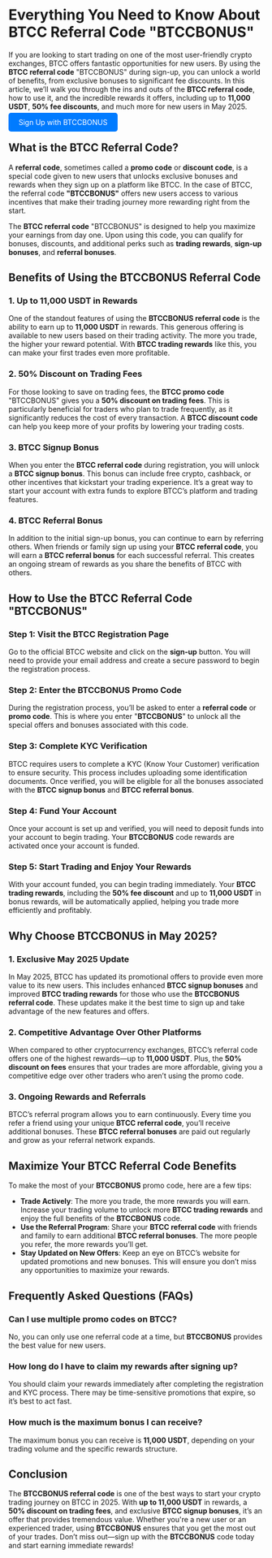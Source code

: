 
        
<h1>Everything You Need to Know About BTCC Referral Code "BTCCBONUS"</h1>
            <p>If you are looking to start trading on one of the most user-friendly crypto exchanges, BTCC offers fantastic opportunities for new users. By using the <strong>BTCC referral code</strong> "BTCCBONUS" during sign-up, you can unlock a world of benefits, from exclusive bonuses to significant fee discounts. In this article, we’ll walk you through the ins and outs of the <strong>BTCC referral code</strong>, how to use it, and the incredible rewards it offers, including up to <strong>11,000 USDT</strong>, <strong>50% fee discounts</strong>, and much more for new users in May 2025.</p>
      </header>
<p><a href="https://partner.btcc.com/us/c/BTCCBONUS/9303" target="_blank" style="color: white; background-color: #007bff; padding: 10px 20px; text-decoration: none; border-radius: 5px;">Sign Up with BTCCBONUS</a></p>
  <section>
            <h2>What is the BTCC Referral Code?</h2>
            <p>A <strong>referral code</strong>, sometimes called a <strong>promo code</strong> or <strong>discount code</strong>, is a special code given to new users that unlocks exclusive bonuses and rewards when they sign up on a platform like BTCC. In the case of BTCC, the referral code <strong>"BTCCBONUS"</strong> offers new users access to various incentives that make their trading journey more rewarding right from the start.</p>
            <p>The <strong>BTCC referral code</strong> "BTCCBONUS" is designed to help you maximize your earnings from day one. Upon using this code, you can qualify for bonuses, discounts, and additional perks such as <strong>trading rewards</strong>, <strong>sign-up bonuses</strong>, and <strong>referral bonuses</strong>.</p>
        </section>

  <section>
            <h2>Benefits of Using the BTCCBONUS Referral Code</h2>
            
  <h3>1. Up to 11,000 USDT in Rewards</h3>
            <p>One of the standout features of using the <strong>BTCCBONUS referral code</strong> is the ability to earn up to <strong>11,000 USDT</strong> in rewards. This generous offering is available to new users based on their trading activity. The more you trade, the higher your reward potential. With <strong>BTCC trading rewards</strong> like this, you can make your first trades even more profitable.</p>

  <h3>2. 50% Discount on Trading Fees</h3>
            <p>For those looking to save on trading fees, the <strong>BTCC promo code</strong> "BTCCBONUS" gives you a <strong>50% discount on trading fees</strong>. This is particularly beneficial for traders who plan to trade frequently, as it significantly reduces the cost of every transaction. A <strong>BTCC discount code</strong> can help you keep more of your profits by lowering your trading costs.</p>

  <h3>3. BTCC Signup Bonus</h3>
            <p>When you enter the <strong>BTCC referral code</strong> during registration, you will unlock a <strong>BTCC signup bonus</strong>. This bonus can include free crypto, cashback, or other incentives that kickstart your trading experience. It’s a great way to start your account with extra funds to explore BTCC’s platform and trading features.</p>

  <h3>4. BTCC Referral Bonus</h3>
            <p>In addition to the initial sign-up bonus, you can continue to earn by referring others. When friends or family sign up using your <strong>BTCC referral code</strong>, you will earn a <strong>BTCC referral bonus</strong> for each successful referral. This creates an ongoing stream of rewards as you share the benefits of BTCC with others.</p>
        </section>

  <section>
            <h2>How to Use the BTCC Referral Code "BTCCBONUS"</h2>

  <h3>Step 1: Visit the BTCC Registration Page</h3>
            <p>Go to the official BTCC website and click on the <strong>sign-up</strong> button. You will need to provide your email address and create a secure password to begin the registration process.</p>

  <h3>Step 2: Enter the BTCCBONUS Promo Code</h3>
            <p>During the registration process, you’ll be asked to enter a <strong>referral code</strong> or <strong>promo code</strong>. This is where you enter "<strong>BTCCBONUS</strong>" to unlock all the special offers and bonuses associated with this code.</p>

  <h3>Step 3: Complete KYC Verification</h3>
            <p>BTCC requires users to complete a KYC (Know Your Customer) verification to ensure security. This process includes uploading some identification documents. Once verified, you will be eligible for all the bonuses associated with the <strong>BTCC signup bonus</strong> and <strong>BTCC referral bonus</strong>.</p>

  <h3>Step 4: Fund Your Account</h3>
          <p>Once your account is set up and verified, you will need to deposit funds into your account to begin trading. Your <strong>BTCCBONUS</strong> code rewards are activated once your account is funded.</p>

  <h3>Step 5: Start Trading and Enjoy Your Rewards</h3>
          <p>With your account funded, you can begin trading immediately. Your <strong>BTCC trading rewards</strong>, including the <strong>50% fee discount</strong> and up to <strong>11,000 USDT</strong> in bonus rewards, will be automatically applied, helping you trade more efficiently and profitably.</p>
        </section>

  <section>
            <h2>Why Choose BTCCBONUS in May 2025?</h2>

  <h3>1. Exclusive May 2025 Update</h3>
            <p>In May 2025, BTCC has updated its promotional offers to provide even more value to its new users. This includes enhanced <strong>BTCC signup bonuses</strong> and improved <strong>BTCC trading rewards</strong> for those who use the <strong>BTCCBONUS referral code</strong>. These updates make it the best time to sign up and take advantage of the new features and offers.</p>

  <h3>2. Competitive Advantage Over Other Platforms</h3>
            <p>When compared to other cryptocurrency exchanges, BTCC’s referral code offers one of the highest rewards—up to <strong>11,000 USDT</strong>. Plus, the <strong>50% discount on fees</strong> ensures that your trades are more affordable, giving you a competitive edge over other traders who aren’t using the promo code.</p>

  <h3>3. Ongoing Rewards and Referrals</h3>
            <p>BTCC’s referral program allows you to earn continuously. Every time you refer a friend using your unique <strong>BTCC referral code</strong>, you’ll receive additional bonuses. These <strong>BTCC referral bonuses</strong> are paid out regularly and grow as your referral network expands.</p>
        </section>

  <section>
            <h2>Maximize Your BTCC Referral Code Benefits</h2>
            <p>To make the most of your <strong>BTCCBONUS</strong> promo code, here are a few tips:</p>
            <ul>
                <li><strong>Trade Actively</strong>: The more you trade, the more rewards you will earn. Increase your trading volume to unlock more <strong>BTCC trading rewards</strong> and enjoy the full benefits of the <strong>BTCCBONUS</strong> code.</li>
                <li><strong>Use the Referral Program</strong>: Share your <strong>BTCC referral code</strong> with friends and family to earn additional <strong>BTCC referral bonuses</strong>. The more people you refer, the more rewards you’ll get.</li>
                <li><strong>Stay Updated on New Offers</strong>: Keep an eye on BTCC’s website for updated promotions and new bonuses. This will ensure you don’t miss any opportunities to maximize your rewards.</li>
            </ul>
        </section>

<section>
            <h2>Frequently Asked Questions (FAQs)</h2>
            <h3>Can I use multiple promo codes on BTCC?</h3>
            <p>No, you can only use one referral code at a time, but <strong>BTCCBONUS</strong> provides the best value for new users.</p>

  <h3>How long do I have to claim my rewards after signing up?</h3>
            <p>You should claim your rewards immediately after completing the registration and KYC process. There may be time-sensitive promotions that expire, so it’s best to act fast.</p>

  <h3>How much is the maximum bonus I can receive?</h3>
            <p>The maximum bonus you can receive is <strong>11,000 USDT</strong>, depending on your trading volume and the specific rewards structure.</p>
        </section>

  <footer>
            <h2>Conclusion</h2>
            <p>The <strong>BTCCBONUS referral code</strong> is one of the best ways to start your crypto trading journey on BTCC in 2025. With <strong>up to 11,000 USDT</strong> in rewards, a <strong>50% discount on trading fees</strong>, and exclusive <strong>BTCC signup bonuses</strong>, it’s an offer that provides tremendous value. Whether you're a new user or an experienced trader, using <strong>BTCCBONUS</strong> ensures that you get the most out of your trades. Don’t miss out—sign up with the <strong>BTCCBONUS</strong> code today and start earning immediate rewards!</p>
        </footer>
    </article>
</body>
</html>
